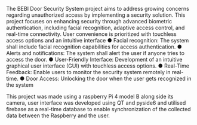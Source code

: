 The BEBI Door Security System project aims to address growing concerns regarding
unauthorized access by implementing a security solution. This project focuses on enhancing
security through advanced biometric authentication, including facial recognition, adaptive access
control, and real-time connectivity. User convenience is prioritized with touchless access options
and an intuitive interface
● Facial recognition: The system shall include facial recognition capabilities for access
authentication.
● Alerts and notifications: The system shall alert the user if anyone tries to access the
door.
● User-Friendly Interface: Development of an intuitive graphical user interface (GUI) with
touchless access options.
● Real-Time Feedback: Enable users to monitor the security system remotely in real-time.
● Door Access: Unlocking the door when the user gets recognized in the system

This project was made using a raspberry Pi 4 model B along side its camera, user interface
was developed using QT and pyside6 and utilised firebase as a real-time database to enable synchronization
of the collected data between the Raspberry and the user.

